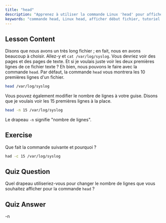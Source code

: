 ```yaml
---
title: "head"
description: "Apprenez à utiliser la commande Linux 'head' pour afficher le début des fichiers. Comprenez les options comme -n pour le nombre de lignes. Tutoriel essentiel sur les commandes Linux."
keywords: "commande head, Linux head, afficher début fichier, tutoriel Linux, commandes Linux, Linux débutant, head -n, guide Linux"
---
```


## Lesson Content

Disons que nous avons un très long fichier ; en fait, nous en avons beaucoup à choisir. Allez-y et `cat /var/log/syslog`. Vous devriez voir des pages et des pages de texte. Et si je voulais juste voir les deux premières lignes de ce fichier texte ? Eh bien, nous pouvons le faire avec la commande `head`. Par défaut, la commande `head` vous montrera les 10 premières lignes d'un fichier.

```bash
head /var/log/syslog
```

Vous pouvez également modifier le nombre de lignes à votre guise. Disons que je voulais voir les 15 premières lignes à la place.

```bash
head -n 15 /var/log/syslog
```

Le drapeau `-n` signifie "nombre de lignes".

## Exercise

Que fait la commande suivante et pourquoi ?

```bash
had -c 15 /var/log/syslog
```

## Quiz Question

Quel drapeau utiliseriez-vous pour changer le nombre de lignes que vous souhaitez afficher pour la commande `head` ?

## Quiz Answer

-n
